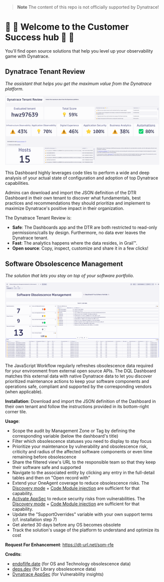 > **Note**
> The content of this repo is not officially supported by Dynatrace!

# :tada: :tada: Welcome to the Customer Success hub :tada: :tada:

You'll find open source solutions that help you level up your observability game with Dynatrace.


## Dynatrace Tenant Review
*The assistant that helps you get the maximum value from the Dynatrace platform.*

![Dynatrace Tenant Review](https://github.com/dynatrace-oss/CustomerSuccess/blob/main/Dynatrace%20Tenant%20Review/screenshot.png "Dynatrace Tenant Review")

This Dashboard highly leverages code tiles to perform a wide and deep analysis of your actual state of configuration and adoption of top Dynatrace capabilities.

Admins can download and import the JSON definition of the DTR Dashboard in their own tenant to discover what fundamentals, best practices and recommendations they should prioritize and implement to maximize Dynatrace's positive impact in their organization.

The Dynatrace Tenant Review is:
 - **Safe**: The Dashboards app and the DTR are both restricted to read-only permissions/calls by design. Furthermore, no data ever leaves the Dynatrace tenant.
 - **Fast**: The analytics happens where the data resides, in Grail™.
 - **Open source**: Copy, inspect, customize and share it in a few clicks!

## Software Obsolescence Management
*The solution that lets you stay on top of your software portfolio.*

![Software Obsolescence Management](https://github.com/dynatrace-oss/CustomerSuccess/blob/main/Software%20Obsolescence%20Management/screenshot.png "Software Obsolescence Management")

The JavaScript Workflow regularly refreshes obsolescence data required for your environment from external open source APIs. The DQL Dashboard matches this external data with native Dynatrace data to let you discover prioritized maintenance actions to keep your software components and operations safe, compliant and supported by the corresponding vendors (when applicable).

**Installation**: Download and import the JSON definition of the Dashboard in their own tenant and follow the instructions provided in its bottom-right corner tile.

**Usage**:
- Scope the audit by Management Zone or Tag by defining the corresponding variable (below the dashboard's title)
- Filter which obsolescence statuses you need to display to stay focus
- Prioritize your maintenance by vulnerability and obsolescence risk, criticity and radius of the affected software components or even time remaining before obsolescence
- Share the filtered view's URL to the responsible team so that they keep their software safe and supported
- Navigate to the associated entity by clicking any entry in the full-detail tables and then on "Open record with"
- Extend your OneAgent coverage to reduce obsolescence risks. The [Discovery mode](https://www.dynatrace.com/platform/infrastructure-observability/foundation-and-discovery/) + [Code Module injection](https://docs.dynatrace.com/docs/observe/infrastructure-monitoring/hosts/monitoring-modes#code-module-injection) are sufficient for that capability.
- [Activate AppSec](https://docs.dynatrace.com/docs/secure/application-security/application-protection) to reduce security risks from vulnerabilities. The [Discovery mode](https://www.dynatrace.com/platform/infrastructure-observability/foundation-and-discovery/) + [Code Module injection](https://docs.dynatrace.com/docs/observe/infrastructure-monitoring/hosts/monitoring-modes#code-module-injection) are sufficient for that capability.
- Update the "SupportOverrides" variable with your own support terms (cf. installation step 7)
- Get alerted 30 days before any OS becomes obsolete
- Track the solution's usage of the platform to understand and optimize its cost

**Request For Enhancement**: https://dt-url.net/som-rfe

**Credits**:
- [endoflife.date](https://endoflife.date) (for OS and Technology obsolescence data)
- [deps.dev](https://deps.dev) (for Library obsolescence data)
- [Dynatrace AppSec](https://docs.dynatrace.com/docs/secure/application-security/vulnerability-analytics/vulnerabilities) (for Vulnerability insights)
